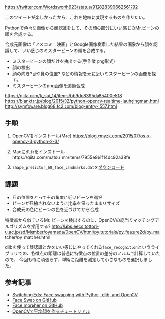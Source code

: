 
https://twitter.com/Wordsworth923/status/912828390662561792

このツイートが楽しかったから、これを地味に実現するものを作りたい。

Pythonで色々な画像から顔認識をして、その顔の部分にいい感じのMr.ビーンの顔を合成する。

合成元画像は「アメコミ　映画」とGoogle画像検索した結果の画像から顔を認識して、いい感じのミスタービーンの顔を合成する。

- ミスタービーンの顔だけを抽出する(手作業 png形式)
- 顔の検出
- 顔の向き?目や鼻の位置? などの情報を元に近いミスタービーンの画像を探す。
- ミスタービーンのpng画像を透過合成

https://qiita.com/k_sui_14/items/bb9dc8395da85400e518
https://blanktar.jp/blog/2015/02/python-opencv-realtime-lauhgingman.html
http://symfoware.blog68.fc2.com/blog-entry-1557.html


## 手順

1. OpenCVをインストール(Mac)
https://blog.ymyzk.com/2015/07/os-x-opencv-3-python-2-3/

2. Macに`dlib`をインストール
https://qiita.com/matsu_mh/items/7955e9b1f14dc92a38fe

3. `shape_predictor_68_face_landmarks.dat`を[ダウンロード](http://dlib.net/files/shape_predictor_68_face_landmarks.dat.bz2)

## 課題
- 目の位置をとってその角度に近いビーンを選択
- ビーンが圧縮されないように比率を保ったままリサイズ
- 合成元の色にビーンの色を近づけてから合成

特徴点から似ているMr. ビーンを検出するのに、OpenCVの総当りマッチングアルゴリズムを採用する?
http://labs.eecs.tottori-u.ac.jp/sd/Member/oyamada/OpenCV/html/py_tutorials/py_feature2d/py_matcher/py_matcher.html

dlibを使って顔認識とかをいい感じにやってくれる`face_recognition`というライブラリでの、特徴点の距離は普通に特徴点の位置の差分のノルムで計算していたので、
今回も特に頑張らず、単純に距離を測定して小さなものを選択しました。

## 参考記事

- [Switching Eds: Face swapping with Python, dlib, and OpenCV](https://matthewearl.github.io/2015/07/28/switching-eds-with-python/)
- [Face Swap on GitHub](https://github.com/hrastnik/FaceSwap)
- [Face morpher on GitHub](https://github.com/alyssaq/face_morpher)
- [OpenCVで平均顔を作るチュートリアル](https://medium.com/@NegativeMind/opencv%E3%81%A7%E5%B9%B3%E5%9D%87%E9%A1%94%E3%82%92%E4%BD%9C%E3%82%8B%E3%83%81%E3%83%A5%E3%83%BC%E3%83%88%E3%83%AA%E3%82%A2%E3%83%AB-94c48a5cd1f8)
